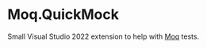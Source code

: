 # Moq.QuickMock
Small Visual Studio 2022 extension to help with [Moq](https://github.com/moq/moq) tests.

